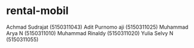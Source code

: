 # rental-mobil

Achmad Sudrajat     (5150311043)
Adit Purnomo aji    (5150311025)
Muhammad Arya N     (5150311010)
Muhammad Rinaldy    (5150311020)
Yulia Selvy N       (5150311055)
